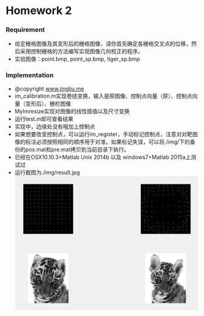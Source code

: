 # Homework 2
### Requirement
+ 给定栅格图像及其变形后的栅格图像，请你首先确定各栅格交叉点的位移，然后采用控制栅格的方法编写实现图像几何校正的程序。
+ 实验图像：point.bmp, point_sp.bmp, tiger_sp.bmp

### Implementation
+ @copyright www.jingliu.me
+ im_calibration.m实现卷绕变换，输入是原图像、控制点向量（原）、控制点向量（变形后）、栅栏图像
+ MyImresize实现对图像的线性插值以及尺寸变换
+ 运行test.m即可查看结果
+ 实现中，边缘处没有哦加上控制点
+ 如果想要改变控制点，可以运行im_register，手动标记控制点，注意对对靶图像的标注必须按照相同的顺序用于对准。如果标记失误，可以将./img/下的备份的pos.mat和pre.mat拷贝到当前目录下执行。
+ 已经在OSX10.10.3+Matlab Unix 2014b 以及 windows7+Matlab 2015a上测试过
+ 运行截图为./img/result.jpg
![jpg](./img/result.jpg)
